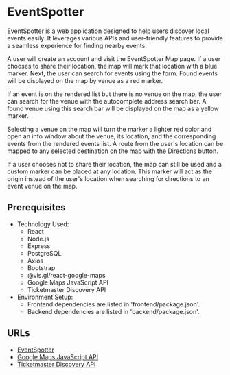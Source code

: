 # EventSpotter

EventSpotter is a web application designed to help users discover local events easily. It leverages various APIs and user-friendly features to provide a seamless experience for finding nearby events. 

A user will create an account and visit the EventSpotter Map page. If a user chooses to share their location, the map will mark that location with a blue marker. Next, the user can search for events using the form. Found events will be displayed on the map by venue as a red marker. 

If an event is on the rendered list but there is no venue on the map, the user can search for the venue with the autocomplete address search bar. A found venue using this search bar will be displayed on the map as a yellow marker. 

Selecting a venue on the map will turn the marker a lighter red color and open an info window about the venue, its location, and the corresponding events from the rendered events list. A route from the user's location can be mapped to any selected destination on the map with the Directions button. 

If a user chooses not to share their location, the map can still be used and a custom marker can be placed at any location. This marker will act as the origin instead of the user's location when searching for directions to an event venue on the map. 

## Prerequisites

* Technology Used:
  * React
  * Node.js
  * Express
  * PostgreSQL
  * Axios
  * Bootstrap
  * @vis.gl/react-google-maps
  * Google Maps JavaScript API
  * Ticketmaster Discovery API
* Environment Setup:
  * Frontend dependencies are listed in 'frontend/package.json'. 
  * Backend dependencies are listed in 'backend/package.json'. 

## URLs
* [EventSpotter](https://eventspotter-frontend.onrender.com)
* [Google Maps JavaScript API](https://developers.google.com/maps/documentation/javascript)
* [Ticketmaster Discovery API](https://developer.ticketmaster.com/products-and-docs/apis/discovery-api/v2/)
